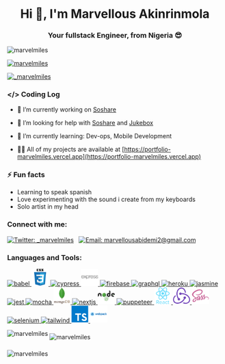 <h1 align="center">Hi 👋, I'm Marvellous Akinrinmola</h1>
<h3 align="center">Your fullstack Engineer, from Nigeria 😎</h3>

<p align="left"> <img src="https://komarev.com/ghpvc/?username=marvelmiles&label=Profile%20views&color=0e75b6&style=flat" alt="marvelmiles" /> </p>

<p align="left"> <a href="https://github.com/ryo-ma/github-profile-trophy"><img src="https://github-profile-trophy.vercel.app/?username=marvelmiles" alt="marvelmiles" /></a> </p>

<p align="left"> <a href="https://twitter.com/_marvelmiles" target="blank"><img src="https://img.shields.io/twitter/follow/_marvelmiles?logo=twitter&style=for-the-badge" alt="_marvelmiles" /></a> </p>

### </> Coding Log

- 🔭 I’m currently working on [Soshare](https://github.com/marvelmiles/soshare)

- 🤝 I’m looking for help with [Soshare](https://github.com/marvelmiles/soshare) and [Jukebox](https://github.com/marvelmiles/jukebox)
  
- 🌱 I’m currently learning: Dev-ops, Mobile Development

- 👨‍💻 All of my projects are available at [https://portfolio-marvelmiles.vercel.app](https://portfolio-marvelmiles.vercel.app)


### ⚡ Fun facts
* Learning to speak spanish
* Love experimenting with the sound i create from my keyboards
* Solo artist in my head

<h3 align="left">Connect with me:</h3>
<p align="left">
<a href="https://twitter.com/_marvelmiles" target="_blank"><img align="center" width="25" height="25" src="https://img.icons8.com/ios/25/twitterx--v2.png" alt="Twitter: _marvelmiles" /></a>
&nbsp;
<a href="mailto:marvellousabidemi2@gmail.com" target="_blank"><img align="center" width="25" height="25" src="https://img.icons8.com/color/25/gmail-new.png" alt="Email: marvellousabidemi2@gmail.com" /></a>
</p>

<h3 align="left">Languages and Tools:</h3>
<p align="left"> <a href="https://babeljs.io/" target="_blank" rel="noreferrer"> <img src="https://www.vectorlogo.zone/logos/babeljs/babeljs-icon.svg" alt="babel" width="40" height="40"/> </a> <a href="https://www.w3schools.com/css/" target="_blank" rel="noreferrer"> <img src="https://raw.githubusercontent.com/devicons/devicon/master/icons/css3/css3-original-wordmark.svg" alt="css3" width="40" height="40"/> </a> <a href="https://www.cypress.io" target="_blank" rel="noreferrer"> <img src="https://raw.githubusercontent.com/simple-icons/simple-icons/6e46ec1fc23b60c8fd0d2f2ff46db82e16dbd75f/icons/cypress.svg" alt="cypress" width="40" height="40"/> </a> <a href="https://expressjs.com" target="_blank" rel="noreferrer"> <img src="https://raw.githubusercontent.com/devicons/devicon/master/icons/express/express-original-wordmark.svg" alt="express" width="40" height="40"/> </a> <a href="https://firebase.google.com/" target="_blank" rel="noreferrer"> <img src="https://www.vectorlogo.zone/logos/firebase/firebase-icon.svg" alt="firebase" width="40" height="40"/> </a> <a href="https://graphql.org" target="_blank" rel="noreferrer"> <img src="https://www.vectorlogo.zone/logos/graphql/graphql-icon.svg" alt="graphql" width="40" height="40"/> </a> <a href="https://heroku.com" target="_blank" rel="noreferrer"> <img src="https://www.vectorlogo.zone/logos/heroku/heroku-icon.svg" alt="heroku" width="40" height="40"/> </a> <a href="https://jasmine.github.io/" target="_blank" rel="noreferrer"> <img src="https://www.vectorlogo.zone/logos/jasmine/jasmine-icon.svg" alt="jasmine" width="40" height="40"/> </a> <a href="https://jestjs.io" target="_blank" rel="noreferrer"> <img src="https://www.vectorlogo.zone/logos/jestjsio/jestjsio-icon.svg" alt="jest" width="40" height="40"/> </a> <a href="https://mochajs.org" target="_blank" rel="noreferrer"> <img src="https://www.vectorlogo.zone/logos/mochajs/mochajs-icon.svg" alt="mocha" width="40" height="40"/> </a> <a href="https://www.mongodb.com/" target="_blank" rel="noreferrer"> <img src="https://raw.githubusercontent.com/devicons/devicon/master/icons/mongodb/mongodb-original-wordmark.svg" alt="mongodb" width="40" height="40"/> </a> <a href="https://nextjs.org/" target="_blank" rel="noreferrer"> <img src="https://cdn.worldvectorlogo.com/logos/nextjs-2.svg" alt="nextjs" width="40" height="40"/> </a> <a href="https://nodejs.org" target="_blank" rel="noreferrer"> <img src="https://raw.githubusercontent.com/devicons/devicon/master/icons/nodejs/nodejs-original-wordmark.svg" alt="nodejs" width="40" height="40"/> </a> <a href="https://github.com/puppeteer/puppeteer" target="_blank" rel="noreferrer"> <img src="https://www.vectorlogo.zone/logos/pptrdev/pptrdev-official.svg" alt="puppeteer" width="40" height="40"/> </a> <a href="https://reactjs.org/" target="_blank" rel="noreferrer"> <img src="https://raw.githubusercontent.com/devicons/devicon/master/icons/react/react-original-wordmark.svg" alt="react" width="40" height="40"/> </a> <a href="https://redux.js.org" target="_blank" rel="noreferrer"> <img src="https://raw.githubusercontent.com/devicons/devicon/master/icons/redux/redux-original.svg" alt="redux" width="40" height="40"/> </a> <a href="https://sass-lang.com" target="_blank" rel="noreferrer"> <img src="https://raw.githubusercontent.com/devicons/devicon/master/icons/sass/sass-original.svg" alt="sass" width="40" height="40"/> </a> <a href="https://www.selenium.dev" target="_blank" rel="noreferrer"> <img src="https://raw.githubusercontent.com/detain/svg-logos/780f25886640cef088af994181646db2f6b1a3f8/svg/selenium-logo.svg" alt="selenium" width="40" height="40"/> </a> <a href="https://tailwindcss.com/" target="_blank" rel="noreferrer"> <img src="https://www.vectorlogo.zone/logos/tailwindcss/tailwindcss-icon.svg" alt="tailwind" width="40" height="40"/> </a> <a href="https://www.typescriptlang.org/" target="_blank" rel="noreferrer"> <img src="https://raw.githubusercontent.com/devicons/devicon/master/icons/typescript/typescript-original.svg" alt="typescript" width="40" height="40"/> </a> <a href="https://webpack.js.org" target="_blank" rel="noreferrer"> <img src="https://raw.githubusercontent.com/devicons/devicon/d00d0969292a6569d45b06d3f350f463a0107b0d/icons/webpack/webpack-original-wordmark.svg" alt="webpack" width="40" height="40"/> </a> </p>

<p style="margin-bottom: 20px;" ><img align="left" src="https://github-readme-stats.vercel.app/api/top-langs?username=marvelmiles&show_icons=true&locale=en&layout=compact" alt="marvelmiles" /></p>
 
<p style="margin-bottom: 20px;" >&nbsp;<img align="center" src="https://github-readme-stats.vercel.app/api?username=marvelmiles&show_icons=true&locale=en" alt="marvelmiles" /></p>
 

<p><img align="center" src="https://github-readme-streak-stats.herokuapp.com/?user=marvelmiles&hide_current_streak=true" alt="marvelmiles" /></p>
